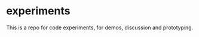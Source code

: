 experiments
===========

This is a repo for code experiments, for demos, discussion and prototyping.
